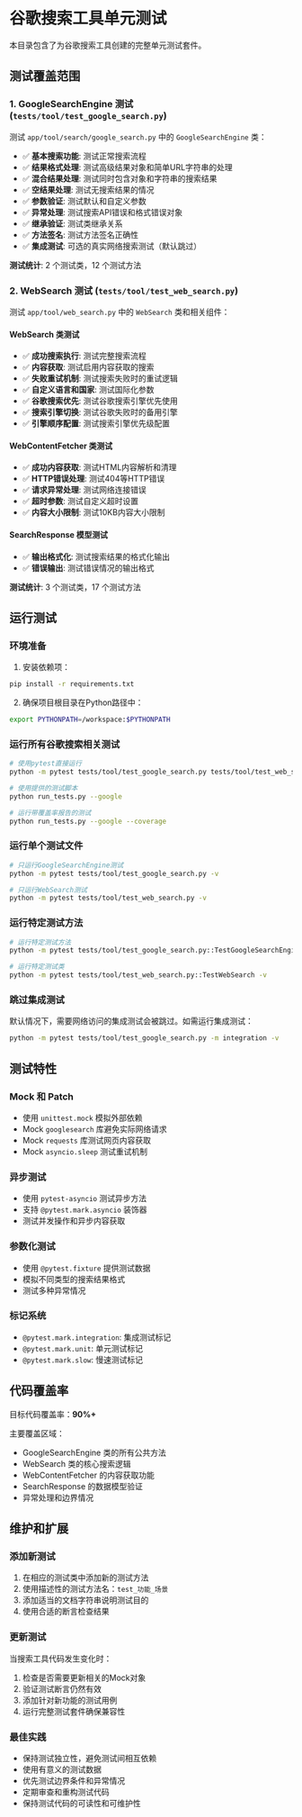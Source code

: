 # 谷歌搜索工具单元测试

本目录包含了为谷歌搜索工具创建的完整单元测试套件。

## 测试覆盖范围

### 1. GoogleSearchEngine 测试 (`tests/tool/test_google_search.py`)

测试 `app/tool/search/google_search.py` 中的 `GoogleSearchEngine` 类：

- ✅ **基本搜索功能**: 测试正常搜索流程
- ✅ **结果格式处理**: 测试高级结果对象和简单URL字符串的处理
- ✅ **混合结果处理**: 测试同时包含对象和字符串的搜索结果
- ✅ **空结果处理**: 测试无搜索结果的情况
- ✅ **参数验证**: 测试默认和自定义参数
- ✅ **异常处理**: 测试搜索API错误和格式错误对象
- ✅ **继承验证**: 测试类继承关系
- ✅ **方法签名**: 测试方法签名正确性
- ✅ **集成测试**: 可选的真实网络搜索测试（默认跳过）

**测试统计**: 2 个测试类，12 个测试方法

### 2. WebSearch 测试 (`tests/tool/test_web_search.py`)

测试 `app/tool/web_search.py` 中的 `WebSearch` 类和相关组件：

#### WebSearch 类测试
- ✅ **成功搜索执行**: 测试完整搜索流程
- ✅ **内容获取**: 测试启用内容获取的搜索
- ✅ **失败重试机制**: 测试搜索失败时的重试逻辑
- ✅ **自定义语言和国家**: 测试国际化参数
- ✅ **谷歌搜索优先**: 测试谷歌搜索引擎优先使用
- ✅ **搜索引擎切换**: 测试谷歌失败时的备用引擎
- ✅ **引擎顺序配置**: 测试搜索引擎优先级配置

#### WebContentFetcher 类测试
- ✅ **成功内容获取**: 测试HTML内容解析和清理
- ✅ **HTTP错误处理**: 测试404等HTTP错误
- ✅ **请求异常处理**: 测试网络连接错误
- ✅ **超时参数**: 测试自定义超时设置
- ✅ **内容大小限制**: 测试10KB内容大小限制

#### SearchResponse 模型测试
- ✅ **输出格式化**: 测试搜索结果的格式化输出
- ✅ **错误输出**: 测试错误情况的输出格式

**测试统计**: 3 个测试类，17 个测试方法

## 运行测试

### 环境准备

1. 安装依赖项：
```bash
pip install -r requirements.txt
```

2. 确保项目根目录在Python路径中：
```bash
export PYTHONPATH=/workspace:$PYTHONPATH
```

### 运行所有谷歌搜索相关测试

```bash
# 使用pytest直接运行
python -m pytest tests/tool/test_google_search.py tests/tool/test_web_search.py -v

# 使用提供的测试脚本
python run_tests.py --google

# 运行带覆盖率报告的测试
python run_tests.py --google --coverage
```

### 运行单个测试文件

```bash
# 只运行GoogleSearchEngine测试
python -m pytest tests/tool/test_google_search.py -v

# 只运行WebSearch测试
python -m pytest tests/tool/test_web_search.py -v
```

### 运行特定测试方法

```bash
# 运行特定测试方法
python -m pytest tests/tool/test_google_search.py::TestGoogleSearchEngine::test_perform_search_with_advanced_results -v

# 运行特定测试类
python -m pytest tests/tool/test_web_search.py::TestWebSearch -v
```

### 跳过集成测试

默认情况下，需要网络访问的集成测试会被跳过。如需运行集成测试：

```bash
python -m pytest tests/tool/test_google_search.py -m integration -v
```

## 测试特性

### Mock 和 Patch
- 使用 `unittest.mock` 模拟外部依赖
- Mock `googlesearch` 库避免实际网络请求
- Mock `requests` 库测试网页内容获取
- Mock `asyncio.sleep` 测试重试机制

### 异步测试
- 使用 `pytest-asyncio` 测试异步方法
- 支持 `@pytest.mark.asyncio` 装饰器
- 测试并发操作和异步内容获取

### 参数化测试
- 使用 `@pytest.fixture` 提供测试数据
- 模拟不同类型的搜索结果格式
- 测试多种异常情况

### 标记系统
- `@pytest.mark.integration`: 集成测试标记
- `@pytest.mark.unit`: 单元测试标记
- `@pytest.mark.slow`: 慢速测试标记

## 代码覆盖率

目标代码覆盖率：**90%+**

主要覆盖区域：
- GoogleSearchEngine 类的所有公共方法
- WebSearch 类的核心搜索逻辑
- WebContentFetcher 的内容获取功能
- SearchResponse 的数据模型验证
- 异常处理和边界情况

## 维护和扩展

### 添加新测试
1. 在相应的测试类中添加新的测试方法
2. 使用描述性的测试方法名：`test_功能_场景`
3. 添加适当的文档字符串说明测试目的
4. 使用合适的断言检查结果

### 更新测试
当搜索工具代码发生变化时：
1. 检查是否需要更新相关的Mock对象
2. 验证测试断言仍然有效
3. 添加针对新功能的测试用例
4. 运行完整测试套件确保兼容性

### 最佳实践
- 保持测试独立性，避免测试间相互依赖
- 使用有意义的测试数据
- 优先测试边界条件和异常情况
- 定期审查和重构测试代码
- 保持测试代码的可读性和可维护性
